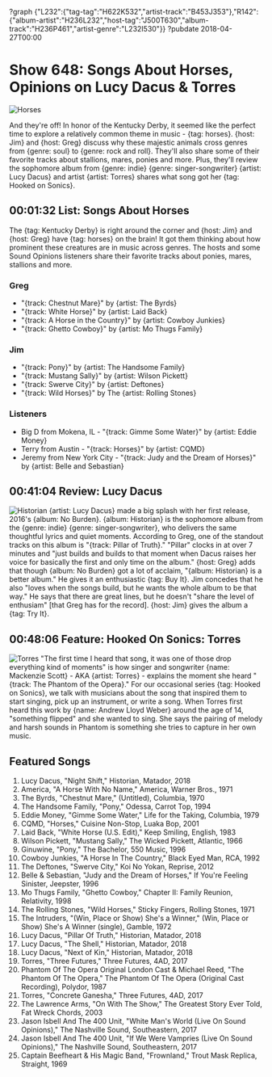 ?graph {"L232":{"tag-tag":"H622K532","artist-track":"B453J353"},"R142":{"album-artist":"H236L232","host-tag":"J500T630","album-track":"H236P461","artist-genre":"L232I530"}}
?pubdate 2018-04-27T00:00

# Show 648: Songs About Horses, Opinions on Lucy Dacus & Torres

![Horses](https://sound-images.s3.amazonaws.com/images/2018/horses_1.jpg)

And they're off! In honor of the Kentucky Derby, it seemed like the perfect time to explore a relatively common theme in music - {tag: horses}. {host: Jim} and {host: Greg} discuss why these majestic animals cross genres from {genre: soul} to {genre: rock and roll}. They'll also share some of their favorite tracks about stallions, mares, ponies and more. Plus, they'll review the sophomore album from {genre: indie} {genre: singer-songwriter} {artist: Lucy Dacus} and artist {artist: Torres} shares what song got her {tag: Hooked on Sonics}.


## 00:01:32 List: Songs About Horses
The {tag: Kentucky Derby} is right around the corner and {host: Jim} and {host: Greg} have {tag: horses} on the brain! It got them thinking about how prominent these creatures are in music across genres. The hosts and some Sound Opinions listeners share their favorite tracks about ponies, mares, stallions and more.

### Greg
- "{track: Chestnut Mare}" by {artist: The Byrds}
- "{track: White Horse}" by {artist: Laid Back}
- "{track: A Horse in the Country}" by {artist: Cowboy Junkies}
- "{track: Ghetto Cowboy}" by {artist: Mo Thugs Family}

### Jim
- "{track: Pony}" by {artist: The Handsome Family}
- "{track: Mustang Sally}" by {artist: Wilson Pickett}
- "{track: Swerve City}" by {artist: Deftones}
- "{track: Wild Horses}" by The {artist: Rolling Stones}

### Listeners
- Big D from Mokena, IL - "{track: Gimme Some Water}" by {artist: Eddie Money}
- Terry from Austin - "{track: Horses}" by {artist: CQMD}
- Jeremy from New York City - "{track: Judy and the Dream of Horses}" by {artist: Belle and Sebastian}


## 00:41:04 Review: Lucy Dacus
![Historian](https://is3-ssl.mzstatic.com/image/thumb/Music118/v4/19/c9/08/19c9083b-704a-6111-5de6-01822d6065d1/source/600x600bb.jpg "1060812309/1316844364")
{artist: Lucy Dacus} made a big splash with her first release, 2016's {album: No Burden}. {album: Historian} is the sophomore album from the {genre: indie} {genre: singer-songwriter}, who delivers the same thoughtful lyrics and quiet moments. According to Greg, one of the standout tracks on this album is "{track: Pillar of Truth}." "Pillar" clocks in at over 7 minutes and "just builds and builds to that moment when Dacus raises her voice for basically the first and only time on the album." {host: Greg} adds that though {album: No Burden} got a lot of acclaim, "{album: Historian} is a better album." He gives it an enthusiastic {tag: Buy It}. Jim concedes that he also "loves when the songs build, but he wants the whole album to be that way." He says that there are great lines, but he doesn't "share the level of enthusiam" [that Greg has for the record]. {host: Jim} gives the album a {tag: Try It}.


## 00:48:06 Feature: Hooked On Sonics: Torres
![Torres](https://sound-images.s3.amazonaws.com/images/2018/TORRES1_AshleyConnor.jpg)
"The first time I heard that song, it was one of those drop everything kind of moments" is how singer and songwriter {name: Mackenzie Scott} - AKA {artist: Torres} - explains the moment she heard "{track: The Phantom of the Opera}." For our occasional series {tag: Hooked on Sonics}, we talk with musicians about the song that inspired them to start singing, pick up an instrument, or write a song. When Torres first heard this work by {name: Andrew Lloyd Weber} around the age of 14, "something flipped" and she wanted to sing. She says the pairing of melody and harsh sounds in Phantom is something she tries to capture in her own music. 

## Featured Songs

1. Lucy Dacus, "Night Shift," Historian, Matador, 2018
1. America, "A Horse With No Name," America, Warner Bros., 1971
1. The Byrds, "Chestnut Mare," (Untitled), Columbia, 1970
1. The Handsome Family, "Pony," Odessa, Carrot Top, 1994
1. Eddie Money, "Gimme Some Water," Life for the Taking, Columbia, 1979
1. CQMD, "Horses," Cuisine Non-Stop, Luaka Bop, 2001
1. Laid Back, "White Horse (U.S. Edit)," Keep Smiling, English, 1983
1. Wilson Pickett, "Mustang Sally," The Wicked Pickett, Atlantic, 1966
1. Ginuwine, "Pony," The Bachelor, 550 Music, 1996
1. Cowboy Junkies, "A Horse In The Country," Black Eyed Man, RCA, 1992
1. The Deftones, "Swerve City," Koi No Yokan, Reprise, 2012
1. Belle & Sebastian, "Judy and the Dream of Horses," If You're Feeling Sinister, Jeepster, 1996
1. Mo Thugs Family, "Ghetto Cowboy," Chapter II: Family Reunion, Relativity, 1998
1. The Rolling Stones, "Wild Horses," Sticky Fingers, Rolling Stones, 1971
1. The Intruders, "(Win, Place or Show) She's a Winner," (Win, Place or Show) She's A Winner (single), Gamble, 1972
1. Lucy Dacus, "Pillar Of Truth," Historian, Matador, 2018
1. Lucy Dacus, "The Shell," Historian, Matador, 2018
1. Lucy Dacus, "Next of Kin," Historian, Matador, 2018
1. Torres, "Three Futures," Three Futures, 4AD, 2017
1. Phantom Of The Opera Original London Cast & Michael Reed, "The Phantom Of The Opera," The Phantom Of The Opera (Original Cast Recording), Polydor, 1987
1. Torres, "Concrete Ganesha," Three Futures, 4AD, 2017
1. The Lawrence Arms, "On With The Show," The Greatest Story Ever Told, Fat Wreck Chords, 2003
1. Jason Isbell And The 400 Unit, "White Man's World (Live On Sound Opinions)," The Nashville Sound, Southeastern, 2017
1. Jason Isbell And The 400 Unit, "If We Were Vampries (Live On Sound Opinions)," The Nashville Sound, Southeastern, 2017
1. Captain Beefheart & His Magic Band, "Frownland," Trout Mask Replica, Straight, 1969